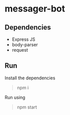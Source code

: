# messager-bot
## Dependencies
* Express JS
* body-parser
* request
## Run
Install the dependencies
> npm i

Run using
> npm start
